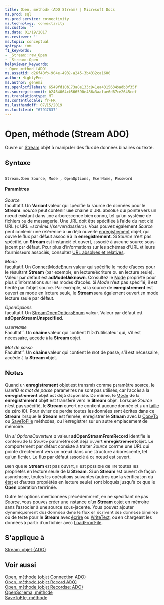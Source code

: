 ```yaml
---
title: Open, méthode (ADO Stream) | Microsoft Docs
ms.prod: sql
ms.prod_service: connectivity
ms.technology: connectivity
ms.custom: ''
ms.date: 01/19/2017
ms.reviewer: ''
ms.topic: conceptual
apitype: COM
f1_keywords:
- _Stream::raw_Open
- _Stream::Open
helpviewer_keywords:
- Open method [ADO]
ms.assetid: d26f48fb-904e-4932-a245-3b4332ca1600
author: MightyPen
ms.author: genemi
ms.openlocfilehash: 6549fd10b173a8e133c941ea4315634badb3f35f
ms.sourcegitcommit: b2464064c0566590e486a3aafae6d67ce2645cef
ms.translationtype: MT
ms.contentlocale: fr-FR
ms.lasthandoff: 07/15/2019
ms.locfileid: "67917837"
---
```

# <a name="open-method-ado-stream"></a>Open, méthode (Stream ADO)
Ouvre un [Stream](../../../ado/reference/ado-api/stream-object-ado.md) objet à manipuler des flux de données binaires ou texte.  
  
## <a name="syntax"></a>Syntaxe  
  
```  
  
Stream.Open Source, Mode , OpenOptions, UserName, Password  
```  
  
#### <a name="parameters"></a>Paramètres  
 *Source*  
 facultatif. Un **Variant** valeur qui spécifie la source de données pour le **Stream**. *Source* peut contenir une chaîne d’URL absolue qui pointe vers un nœud existant dans une arborescence bien connu, tel qu’un système de fichiers ou de messagerie. Une URL doit être spécifiée à l’aide du mot clé URL (« URL =*schéma*://*server*/*dossier*»). Vous pouvez également *Source* peut contenir une référence à un déjà ouverte [enregistrement](../../../ado/reference/ado-api/record-object-ado.md) objet, qui ouvre le flux par défaut associé à la **enregistrement**. Si *Source* n’est pas spécifié, un **Stream** est instancié et ouvert, associé à aucune source sous-jacent par défaut. Pour plus d’informations sur les schémas d’URL et leurs fournisseurs associés, consultez [URL absolues et relatives](../../../ado/guide/data/absolute-and-relative-urls.md).  
  
 *Mode*  
 facultatif. Un [ConnectModeEnum](../../../ado/reference/ado-api/connectmodeenum.md) valeur qui spécifie le mode d’accès pour le résultant **Stream** (par exemple, en lecture/écriture ou en lecture seule). Valeur par défaut est **adModeUnknown**. Consultez le [Mode](../../../ado/reference/ado-api/mode-property-ado.md) propriété pour plus d’informations sur les modes d’accès. Si *Mode* n’est pas spécifié, il est hérité par l’objet source. Par exemple, si la source de **enregistrement** est ouvert en mode en lecture seule, le **Stream** sera également ouvert en mode lecture seule par défaut.  
  
 *OpenOptions*  
 facultatif. Un [StreamOpenOptionsEnum](../../../ado/reference/ado-api/streamopenoptionsenum.md) valeur. Valeur par défaut est **adOpenStreamUnspecified**.  
  
 *UserName*  
 Facultatif. Un **chaîne** valeur qui contient l’ID d’utilisateur qui, s’il est nécessaire, accède à la **Stream** objet.  
  
 *Mot de passe*  
 Facultatif. Un **chaîne** valeur qui contient le mot de passe, s’il est nécessaire, accède à la **Stream** objet.  
  
## <a name="remarks"></a>Notes  
 Quand un **enregistrement** objet est transmis comme paramètre source, le *UserID* et *mot de passe* paramètres ne sont pas utilisés, car l’accès à la **enregistrement** objet est déjà disponible. De même, le [Mode](../../../ado/reference/ado-api/mode-property-ado.md) de la **enregistrement** objet est transféré vers le **Stream** objet. Lorsque *Source* n’est pas spécifié, le **Stream** ouvert ne contient aucune donnée et a un [taille](../../../ado/reference/ado-api/size-property-ado-stream.md) de zéro (0). Pour éviter de perdre toutes les données sont écrites dans ce **Stream** lorsque le **Stream** est fermée, enregistrer le **Stream** avec la [CopyTo](../../../ado/reference/ado-api/copyto-method-ado.md) ou [ SaveToFile](../../../ado/reference/ado-api/savetofile-method.md) méthodes, ou l’enregistrer sur un autre emplacement de mémoire.  
  
 Un *si OptionsOuverture a* valeur **adOpenStreamFromRecord** identifie le contenu de la *Source* paramètre soit déjà ouvert **enregistrement**objet. Le comportement par défaut consiste à traiter *Source* comme une URL qui pointe directement vers un nœud dans une structure arborescente, tel qu’un fichier. Le flux par défaut associé à ce nœud est ouvert.  
  
 Bien que le **Stream** est pas ouvert, il est possible de lire toutes les propriétés en lecture seule de la **Stream**. Si un **Stream** est ouvert de façon asynchrone, toutes les opérations suivantes (autres que la vérification du [état](../../../ado/reference/ado-api/state-property-ado.md) et d’autres propriétés en lecture seule) sont bloqués jusqu'à ce que le **Open** opération terminée.  
  
 Outre les options mentionnées précédemment, en ne spécifiant ne pas *Source*, vous pouvez créer une instance d’un **Stream** objet en mémoire sans l’associer à une source sous-jacente. Vous pouvez ajouter dynamiquement des données dans le flux en écrivant des données binaires ou de texte pour le **Stream** avec [écrire](../../../ado/reference/ado-api/write-method.md) ou [WriteText](../../../ado/reference/ado-api/writetext-method.md), ou en chargeant les données à partir d’un fichier avec [ LoadFromFile](../../../ado/reference/ado-api/loadfromfile-method-ado.md).  
  
## <a name="applies-to"></a>S'applique à  
 [Stream, objet (ADO)](../../../ado/reference/ado-api/stream-object-ado.md)  
  
## <a name="see-also"></a>Voir aussi  
 [Open, méthode (objet Connection ADO)](../../../ado/reference/ado-api/open-method-ado-connection.md)   
 [Open, méthode (objet Record ADO)](../../../ado/reference/ado-api/open-method-ado-record.md)   
 [Open, méthode (objet Recordset ADO)](../../../ado/reference/ado-api/open-method-ado-recordset.md)   
 [OpenSchema, méthode](../../../ado/reference/ado-api/openschema-method.md)   
 [SaveToFile, méthode](../../../ado/reference/ado-api/savetofile-method.md)
